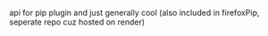 api for pip plugin and just generally cool
(also included in firefoxPip, seperate repo cuz hosted on render) 
